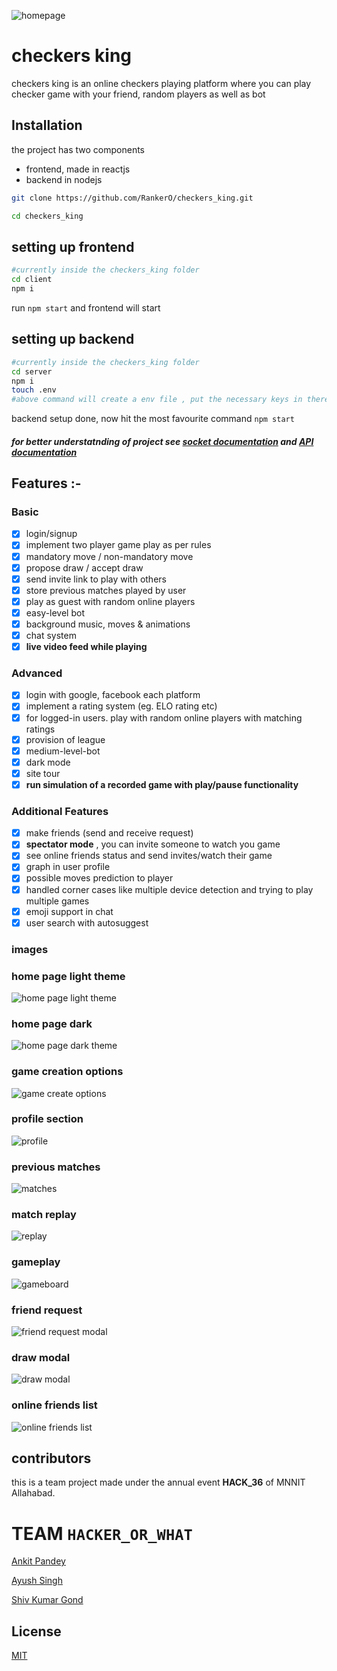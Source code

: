 ![homepage](https://drive.google.com/uc?export=view&id=1VPf18ntL3SL5NUkAfre3Kc1jH8Zf_rSw)

# checkers king

checkers king is an online checkers playing platform where you can play checker game with your friend, random players as well as bot

## Installation

the project has two components

- frontend, made in reactjs
- backend in nodejs

```bash
git clone https://github.com/RankerO/checkers_king.git
```

```bash
cd checkers_king
```

## setting up frontend

```bash
#currently inside the checkers_king folder
cd client
npm i
```

run `npm start` and frontend will start

## setting up backend

```bash
#currently inside the checkers_king folder
cd server
npm i
touch .env
#above command will create a env file , put the necessary keys in there
```

backend setup done, now hit the most favourite command `npm start`

##### for better understatnding of project see [socket documentation](/server/src/socket/Documentation.md) and [API documentation](/server/README.md)

## Features :-

### Basic

- [x] login/signup
- [x] implement two player game play as per rules
- [x] mandatory move / non-mandatory move
- [x] propose draw / accept draw
- [x] send invite link to play with others
- [x] store previous matches played by user
- [x] play as guest with random online players
- [x] easy-level bot
- [x] background music, moves & animations
- [x] chat system
- [x] **live video feed while playing**

### Advanced

- [x] login with google, facebook each platform
- [x] implement a rating system (eg. ELO rating etc)
- [x] for logged-in users. play with random online players with matching ratings
- [x] provision of league
- [x] medium-level-bot
- [x] dark mode
- [x] site tour
- [x] **run simulation of a recorded game with play/pause functionality**

### Additional Features

- [x] make friends (send and receive request)
- [x] **spectator mode** , you can invite someone to watch you game
- [x] see online friends status and send invites/watch their game
- [x] graph in user profile
- [x] possible moves prediction to player
- [x] handled corner cases like multiple device detection and trying to play multiple games
- [x] emoji support in chat
- [x] user search with autosuggest

### images

### home page light theme

![home page light theme](https://drive.google.com/file/d/1tke8TXeiDNS_s_CQkFvWltgzFhtFMpUz/view?usp=sharing)

### home page dark

![home page dark theme](https://drive.google.com/file/d/1WFVY86uwbcvTD8_f_oblCemGs7ID7Vo1)

### game creation options

![game create options](https://drive.google.com/file/d/1Q93Acj7roCd3jikDuaV0BxA71WSUT-n5/view?usp=sharing)

### profile section

![profile](https://drive.google.com/file/d/1TmSXLCPQukJHDUdhQWJ9VZQZB_5Ybqa3/view?usp=sharing)

### previous matches

![matches](https://drive.google.com/file/d/1c9jV3nk-_31ZylK5xQHzVPbbU0KzC39o/view?usp=sharing)

### match replay

![replay](https://drive.google.com/file/d/1PerV3YNnfSdVKHZoLr-wLj4eC3nbO5Bz/view?usp=sharing)

### gameplay

![gameboard](https://drive.google.com/file/d/18HMfgQFBI-Kvb9OOXh82GI9hbzlCfC7T/view?usp=sharing)

### friend request

![friend request modal](https://drive.google.com/file/d/1t0tIwd6Hhjp5voqREIq4RwppTReFmA2n/view?usp=sharing)

### draw modal

![draw modal](https://drive.google.com/file/d/1zlVoPyiZI027J2Hv61XIKkmCsLRV7InC/view?usp=sharing)

### online friends list

![online friends list](https://drive.google.com/file/d/129R61FWFl48A-81mtE_xYHb2GkJO-73N/view?usp=sharing)
## contributors

this is a team project made under the annual event **HACK_36** of MNNIT Allahabad.

# TEAM `HACKER_OR_WHAT`

[Ankit Pandey](https://github.com/RankerO/)

[Ayush Singh](https://github.com/)

[Shiv Kumar Gond](https://github.com/)

## License

[MIT](https://choosealicense.com/licenses/mit/)
